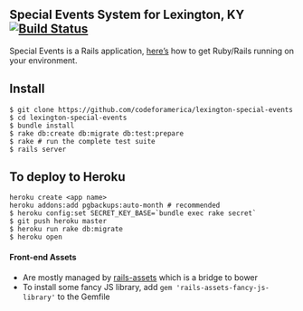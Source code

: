 ## Special Events System for Lexington, KY [![Build Status](https://api.travis-ci.org/codeforamerica/lexington-special-events.svg?branch=master)](https://travis-ci.org/codeforamerica/lexington-special-events/)

Special Events is a Rails application,
[here’s](https://github.com/codeforamerica/howto/blob/master/Rails.md)
how to get Ruby/Rails running on your environment.

## Install

```console
$ git clone https://github.com/codeforamerica/lexington-special-events
$ cd lexington-special-events
$ bundle install
$ rake db:create db:migrate db:test:prepare
$ rake # run the complete test suite
$ rails server
```

## To deploy to Heroku
```
heroku create <app name>
heroku addons:add pgbackups:auto-month # recommended
$ heroku config:set SECRET_KEY_BASE=`bundle exec rake secret`
$ git push heroku master
$ heroku run rake db:migrate
$ heroku open
```

#### Front-end Assets
* Are mostly managed by [rails-assets](https://rails-assets.org/) which is a bridge to bower
* To install some fancy JS library, add `gem 'rails-assets-fancy-js-library'` to the Gemfile
